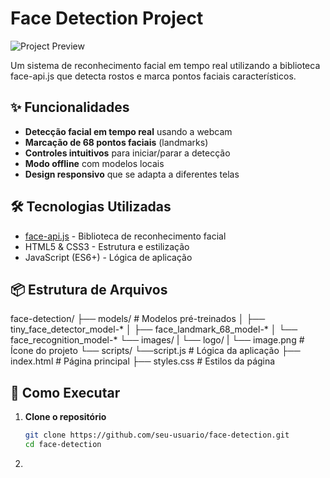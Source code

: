 # Face Detection Project

![Project Preview](image.png)

Um sistema de reconhecimento facial em tempo real utilizando a biblioteca face-api.js que detecta rostos e marca pontos faciais característicos.

## ✨ Funcionalidades

- **Detecção facial em tempo real** usando a webcam
- **Marcação de 68 pontos faciais** (landmarks)
- **Controles intuitivos** para iniciar/parar a detecção
- **Modo offline** com modelos locais
- **Design responsivo** que se adapta a diferentes telas

## 🛠 Tecnologias Utilizadas

- [face-api.js](https://github.com/justadudewhohacks/face-api.js) - Biblioteca de reconhecimento facial
- HTML5 & CSS3 - Estrutura e estilização
- JavaScript (ES6+) - Lógica de aplicação

## 📦 Estrutura de Arquivos
face-detection/
├── models/ # Modelos pré-treinados
│ ├── tiny_face_detector_model-*
│ ├── face_landmark_68_model-*
│ └── face_recognition_model-*
└── images/
|  └── logo/
|   └── image.png # Ícone do projeto
└── scripts/
  └──script.js # Lógica da aplicação 
├── index.html # Página principal
├── styles.css # Estilos da página

## 🚀 Como Executar

1. **Clone o repositório**
   ```bash
   git clone https://github.com/seu-usuario/face-detection.git
   cd face-detection
   ```

2. ```bashLive-Server
   ```
